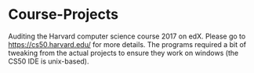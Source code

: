 # Course-Projects
Auditing the Harvard computer science course 2017 on edX. Please go to https://cs50.harvard.edu/ for more details. 
The programs required a bit of tweaking from the actual projects to ensure they work on windows (the CS50 IDE is unix-based).
